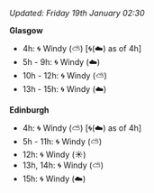 *Updated: Friday 19th January 02:30*

**Glasgow**

* 4h: :cyclone: Windy (:partly_sunny:) [:cyclone:(:cloud:) as of 4h]
* 5h - 9h: :cyclone: Windy (:cloud:)
* 10h - 12h: :cyclone: Windy (:partly_sunny:)
* 13h - 15h: :cyclone: Windy (:cloud:)

**Edinburgh**

* 4h: :cyclone: Windy (:partly_sunny:) [:cyclone:(:cloud:) as of 4h]
* 5h - 11h: :cyclone: Windy (:partly_sunny:)
* 12h: :cyclone: Windy (:sunny:)
* 13h, 14h: :cyclone: Windy (:partly_sunny:)
* 15h: :cyclone: Windy (:cloud:)
